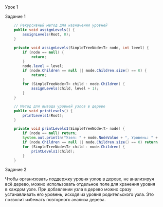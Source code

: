 Урок 1

Задание 1
```java
    // Рекурсивный метод для назначения уровней
    public void assignLevels() {
        assignLevels(Root, 0);
    }
    
    private void assignLevels(SimpleTreeNode<T> node, int level) {
        if (node == null) {
            return;
        }
        node.level = level;
        if (node.Children == null || node.Children.size() == 0) {
            return;
        }
        for (SimpleTreeNode<T> child : node.Children) {
            assignLevels(child, level + 1);
        }
    }

    // Метод для вывода уровней узлов в дереве
    public void printLevels() {
        printLevels1(Root);
    }

    private void printLevels1(SimpleTreeNode<T> node) {
        if (node == null) return;
        System.out.println("Узел: " + node.NodeValue + ", Уровень: " + node.level);
        if (node.Children == null || node.Children.size() == 0) return;
        for (SimpleTreeNode<T> child : node.Children) {
            printLevels1(child);
        }
    }
```
Задание 2

Чтобы организовать поддержку уровня узлов в дереве,
не анализируя всё дерево, можно использовать отдельное
поле  для хранения уровня в каждом узле. При добавлении
узла в дерево можно сразу устанавливать его уровень,
исходя из уровня родительского узла. Это позволит 
избежать повторного анализа дерева.



